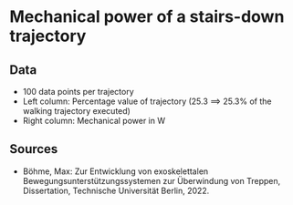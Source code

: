 # Mechanical power of a stairs-down trajectory

## Data
* 100 data points per trajectory
* Left column: Percentage value of trajectory (25.3 ==> 25.3% of the walking trajectory executed)
* Right column: Mechanical power in W

## Sources 
* Böhme, Max: Zur Entwicklung von exoskelettalen Bewegungsunterstützungssystemen zur Überwindung von Treppen, Dissertation, Technische Universität Berlin, 2022.
